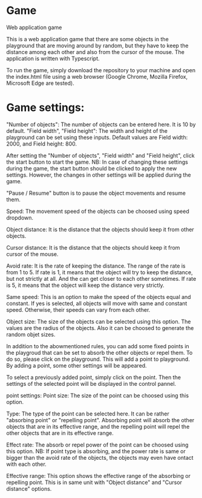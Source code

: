 # Game
Web application game

This is a web application game that there are some objects in the playground that are moving around by random, but they have to keep the distance among each other and also from the cursor of the mouse. The application is written with Typescript.

To run the game, simply download the repository to your machine and open the index.html file using a web browser (Google Chrome, Mozilla Firefox, Microsoft Edge are tested).


# Game settings:

"Number of objects": The number of objects can be entered here. It is 10 by default.
"Field width", "Field height": The width and height of the playground can be set using these inputs. Default values are Field width: 2000, and Field height: 800. 

After setting the "Number of objects", "Field width" and "Field height", click the start button to start the game.
NB: In case of changing these settings during the game, the start button should be clicked to apply the new settings. However, the changes in other settings will be applied during the game. 

"Pause / Resume" button is to pause the object movements and resume them.

Speed: The movement speed of the objects can be choosed using speed dropdown.

Object distance: It is the distance that the objects should keep it from other objects.

Cursor distance: It is the distance that the objects should keep it from cursor of the mouse.

Avoid rate: It is the rate of keeping the distance. The range of the rate is from 1 to 5. If rate is 1, it means that the object will try to keep the distance, but not strictly at all. And the can get closer to each other sometimes. If rate is 5, it means that the object will keep the distance very strictly.

Same speed: This is an option to make the speed of the objects equal and constant. If yes is selected, all objects will move with same and constant speed. Otherwise, their speeds can vary from each other.

Object size: The size of the objects can be selected using this option. The values are the radius of the objects. Also it can be choosed to generate the random objet sizes.


In addition to the abowmentioned rules, you can add some fixed points in the playgroud that can be set to absorb the other objects or repel them. To do so, please click on the playground. This will add a point to playground. By adding a point, some other settings will be appeared.

To select a previously added point, simply click on the point. Then the settings of the selected point will be displayed in the control pannel.

point settings:
Point size: The size of the point can be choosed using this option.

Type: The type of the point can be selected here. It can be rather "absorbing point" or "repelling point".
Absorbing point will absorb the other objects that are in its effective range, and the repelling point will repel the other objects that are in its effective range.

Effect rate: The absorb or repel power of the point can be choosed using this option.
NB: If point type is absorbing, and the power rate is same or bigger than the avoid rate of the objects, the objects may even have ontact with each other.

Effective range: This option shows the effective range of the absorbing or repelling point. This is in same unit with "Object distance" and "Cursor distance" options.
